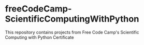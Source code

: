 # freeCodeCamp-ScientificComputingWithPython
This repository contains projects from Free Code Camp's Scientific Computing with Python Certificate
